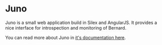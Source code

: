 Juno
====

Juno is a small web application build in Silex and AngularJS. It provides a nice interface for introspection
and monitoring of Bernard.

You can read more about Juno in [it's documentation here](http://bernardphp.com/docs/juno).
